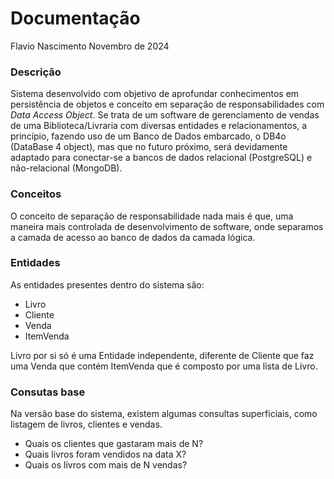 # Documentação
Flavio Nascimento
Novembro de 2024

### Descrição
Sistema desenvolvido com objetivo de aprofundar conhecimentos em persistência de objetos e conceito em separação de responsabilidades com *Data Access Object*. Se trata de um software de gerenciamento de vendas de uma Biblioteca/Livraria com diversas entidades e relacionamentos, a princípio, fazendo uso de um Banco de Dados embarcado, o DB4o (DataBase 4 object), mas que no futuro próximo, será devidamente adaptado para conectar-se a bancos de dados relacional (PostgreSQL) e não-relacional (MongoDB).

### Conceitos
O conceito de separação de responsabilidade nada mais é que, uma maneira mais controlada de desenvolvimento de software, onde separamos a camada de acesso ao banco de dados da camada lógica.


### Entidades
As entidades presentes dentro do sistema são: 
  - Livro
  - Cliente
  - Venda
  - ItemVenda

Livro por si só é uma Entidade independente, diferente de Cliente que faz uma Venda que contém ItemVenda que é composto por uma lista de Livro.

### Consutas base
Na versão base do sistema, existem algumas consultas superficiais, como listagem de livros, clientes e vendas.
  - Quais os clientes que gastaram mais de N?
  - Quais livros foram vendidos na data X?
  - Quais os livros com mais de N vendas?
